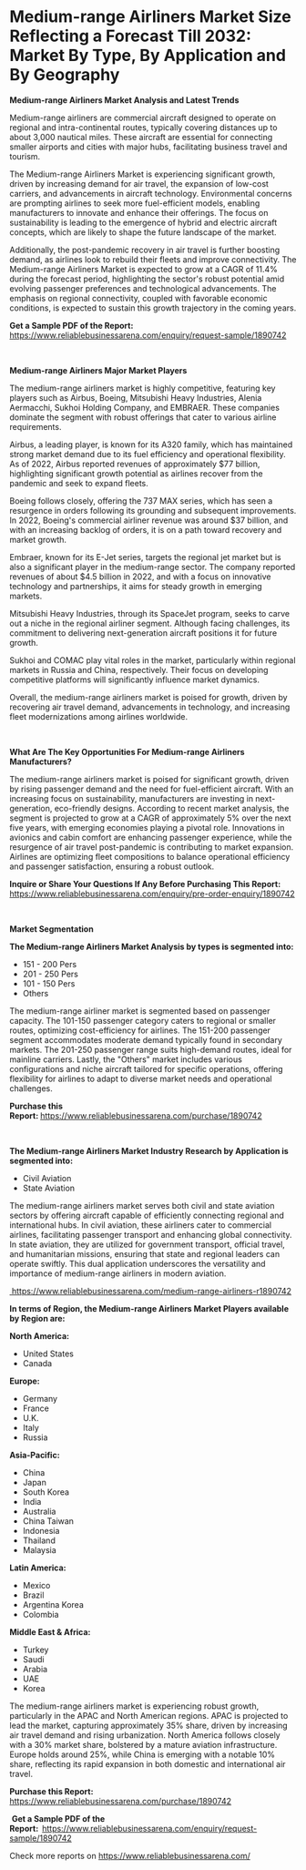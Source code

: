 <p><h1>Medium-range Airliners Market Size Reflecting a Forecast Till 2032: Market By Type, By Application and By Geography</h1></p><p><strong>Medium-range Airliners Market Analysis and Latest Trends</strong></p>
<p><p>Medium-range airliners are commercial aircraft designed to operate on regional and intra-continental routes, typically covering distances up to about 3,000 nautical miles. These aircraft are essential for connecting smaller airports and cities with major hubs, facilitating business travel and tourism.</p><p>The Medium-range Airliners Market is experiencing significant growth, driven by increasing demand for air travel, the expansion of low-cost carriers, and advancements in aircraft technology. Environmental concerns are prompting airlines to seek more fuel-efficient models, enabling manufacturers to innovate and enhance their offerings. The focus on sustainability is leading to the emergence of hybrid and electric aircraft concepts, which are likely to shape the future landscape of the market.</p><p>Additionally, the post-pandemic recovery in air travel is further boosting demand, as airlines look to rebuild their fleets and improve connectivity. The Medium-range Airliners Market is expected to grow at a CAGR of 11.4% during the forecast period, highlighting the sector's robust potential amid evolving passenger preferences and technological advancements. The emphasis on regional connectivity, coupled with favorable economic conditions, is expected to sustain this growth trajectory in the coming years.</p></p>
<p><strong>Get a Sample PDF of the Report:&nbsp;</strong> <a href="https://www.reliablebusinessarena.com/enquiry/request-sample/1890742?utm_campaign=2188&utm_medium=2&utm_source=Github&utm_content=ia&utm_term=31032025&utm_id=medium-range-airliners">https://www.reliablebusinessarena.com/enquiry/request-sample/1890742</a></p>
<p>&nbsp;</p>
<p><strong>Medium-range Airliners Major Market Players</strong></p>
<p><p>The medium-range airliners market is highly competitive, featuring key players such as Airbus, Boeing, Mitsubishi Heavy Industries, Alenia Aermacchi, Sukhoi Holding Company, and EMBRAER. These companies dominate the segment with robust offerings that cater to various airline requirements.</p><p>Airbus, a leading player, is known for its A320 family, which has maintained strong market demand due to its fuel efficiency and operational flexibility. As of 2022, Airbus reported revenues of approximately $77 billion, highlighting significant growth potential as airlines recover from the pandemic and seek to expand fleets.</p><p>Boeing follows closely, offering the 737 MAX series, which has seen a resurgence in orders following its grounding and subsequent improvements. In 2022, Boeing's commercial airliner revenue was around $37 billion, and with an increasing backlog of orders, it is on a path toward recovery and market growth.</p><p>Embraer, known for its E-Jet series, targets the regional jet market but is also a significant player in the medium-range sector. The company reported revenues of about $4.5 billion in 2022, and with a focus on innovative technology and partnerships, it aims for steady growth in emerging markets.</p><p>Mitsubishi Heavy Industries, through its SpaceJet program, seeks to carve out a niche in the regional airliner segment. Although facing challenges, its commitment to delivering next-generation aircraft positions it for future growth.</p><p>Sukhoi and COMAC play vital roles in the market, particularly within regional markets in Russia and China, respectively. Their focus on developing competitive platforms will significantly influence market dynamics.</p><p>Overall, the medium-range airliners market is poised for growth, driven by recovering air travel demand, advancements in technology, and increasing fleet modernizations among airlines worldwide.</p></p>
<p>&nbsp;</p>
<p><strong>What Are The Key Opportunities For Medium-range Airliners Manufacturers?</strong></p>
<p><p>The medium-range airliners market is poised for significant growth, driven by rising passenger demand and the need for fuel-efficient aircraft. With an increasing focus on sustainability, manufacturers are investing in next-generation, eco-friendly designs. According to recent market analysis, the segment is projected to grow at a CAGR of approximately 5% over the next five years, with emerging economies playing a pivotal role. Innovations in avionics and cabin comfort are enhancing passenger experience, while the resurgence of air travel post-pandemic is contributing to market expansion. Airlines are optimizing fleet compositions to balance operational efficiency and passenger satisfaction, ensuring a robust outlook.</p></p>
<p><strong>Inquire or Share Your Questions If Any Before Purchasing This Report:</strong> <a href="https://www.reliablebusinessarena.com/enquiry/pre-order-enquiry/1890742?utm_campaign=2188&utm_medium=2&utm_source=Github&utm_content=ia&utm_term=31032025&utm_id=medium-range-airliners">https://www.reliablebusinessarena.com/enquiry/pre-order-enquiry/1890742</a></p>
<p>&nbsp;</p>
<p><strong>Market Segmentation</strong></p>
<p><strong>The Medium-range Airliners Market Analysis by types is segmented into:</strong></p>
<p><ul><li>151 - 200 Pers</li><li>201 - 250 Pers</li><li>101 - 150 Pers</li><li>Others</li></ul></p>
<p><p>The medium-range airliner market is segmented based on passenger capacity. The 101-150 passenger category caters to regional or smaller routes, optimizing cost-efficiency for airlines. The 151-200 passenger segment accommodates moderate demand typically found in secondary markets. The 201-250 passenger range suits high-demand routes, ideal for mainline carriers. Lastly, the "Others" market includes various configurations and niche aircraft tailored for specific operations, offering flexibility for airlines to adapt to diverse market needs and operational challenges.</p></p>
<p><strong>Purchase this Report:&nbsp;</strong><a href="https://www.reliablebusinessarena.com/purchase/1890742?utm_campaign=2188&utm_medium=2&utm_source=Github&utm_content=ia&utm_term=31032025&utm_id=medium-range-airliners">https://www.reliablebusinessarena.com/purchase/1890742</a></p>
<p>&nbsp;</p>
<p><strong>The Medium-range Airliners Market Industry Research by Application is segmented into:</strong></p>
<p><ul><li>Civil Aviation</li><li>State Aviation</li></ul></p>
<p><p>The medium-range airliners market serves both civil and state aviation sectors by offering aircraft capable of efficiently connecting regional and international hubs. In civil aviation, these airliners cater to commercial airlines, facilitating passenger transport and enhancing global connectivity. In state aviation, they are utilized for government transport, official travel, and humanitarian missions, ensuring that state and regional leaders can operate swiftly. This dual application underscores the versatility and importance of medium-range airliners in modern aviation.</p></p>
<p><a href="https://www.reliablebusinessarena.com/medium-range-airliners-r1890742?utm_campaign=2188&utm_medium=2&utm_source=Github&utm_content=ia&utm_term=31032025&utm_id=medium-range-airliners">&nbsp;https://www.reliablebusinessarena.com/medium-range-airliners-r1890742</a></p>
<p><strong>In terms of Region, the Medium-range Airliners Market Players available by Region are:</strong></p>
<p>
    <p> <strong> North America: </strong>
        <ul>
            <li>United States</li>
            <li>Canada</li>
        </ul>
        </p> 
    <p> <strong> Europe: </strong>
        <ul>
            <li>Germany</li>
            <li>France</li>
            <li>U.K.</li>
            <li>Italy</li>
            <li>Russia</li>
        </ul>
        </p> 
    <p> <strong> Asia-Pacific: </strong>
        <ul>
            <li>China</li>
            <li>Japan</li>
            <li>South Korea</li>
            <li>India</li>
            <li>Australia</li>
            <li>China Taiwan</li>
            <li>Indonesia</li>
            <li>Thailand</li>
            <li>Malaysia</li>
        </ul>
        </p> 
    <p> <strong> Latin America: </strong>
        <ul>
            <li>Mexico</li>
            <li>Brazil</li>
            <li>Argentina Korea</li>
            <li>Colombia</li>
        </ul>
        </p> 
    <p> <strong> Middle East & Africa: </strong>
        <ul>
            <li>Turkey</li>
            <li>Saudi</li>
            <li>Arabia</li>
            <li>UAE</li>
            <li>Korea</li>
        </ul>
    </p>
    </p>
<p><p>The medium-range airliners market is experiencing robust growth, particularly in the APAC and North American regions. APAC is projected to lead the market, capturing approximately 35% share, driven by increasing air travel demand and rising urbanization. North America follows closely with a 30% market share, bolstered by a mature aviation infrastructure. Europe holds around 25%, while China is emerging with a notable 10% share, reflecting its rapid expansion in both domestic and international air travel.</p></p>
<p><strong>Purchase this Report: </strong><a href="https://www.reliablebusinessarena.com/purchase/1890742?utm_campaign=2188&utm_medium=2&utm_source=Github&utm_content=ia&utm_term=31032025&utm_id=medium-range-airliners">https://www.reliablebusinessarena.com/purchase/1890742</a></p>
<p>&nbsp;<strong>Get a Sample PDF of the Report:&nbsp;&nbsp;</strong><a href="https://www.reliablebusinessarena.com/enquiry/request-sample/1890742?utm_campaign=2188&utm_medium=2&utm_source=Github&utm_content=ia&utm_term=31032025&utm_id=medium-range-airliners">https://www.reliablebusinessarena.com/enquiry/request-sample/1890742</a></p>
<p><strong></strong></p>
<p>Check more reports on <a href="https://www.reliablebusinessarena.com/?utm_campaign=2188&utm_medium=2&utm_source=Github&utm_content=ia&utm_term=31032025&utm_id=medium-range-airliners">https://www.reliablebusinessarena.com/</a></p>